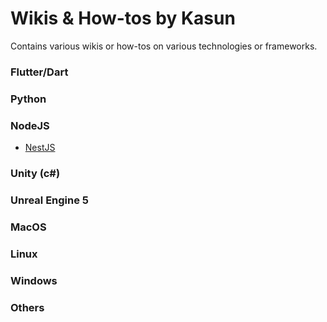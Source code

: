 # Wikis & How-tos by Kasun
Contains various wikis or how-tos on various technologies or frameworks.

### Flutter/Dart

### Python

### NodeJS
* [NestJS](./NestJS.md)

### Unity (c#)

### Unreal Engine 5

### MacOS

### Linux

### Windows

### Others
